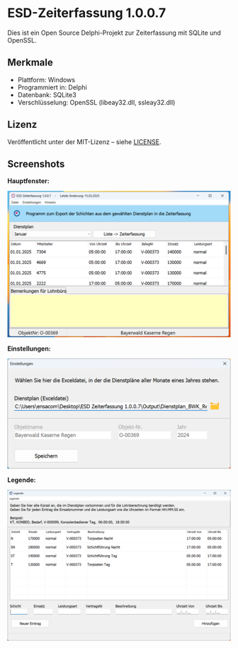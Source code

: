# ESD-Zeiterfassung 1.0.0.7

Dies ist ein Open Source Delphi-Projekt zur Zeiterfassung mit SQLite und OpenSSL.

## Merkmale

- Plattform: Windows
- Programmiert in: Delphi
- Datenbank: SQLite3
- Verschlüsselung: OpenSSL (libeay32.dll, ssleay32.dll)

## Lizenz

Veröffentlicht unter der MIT-Lizenz – siehe [LICENSE](./LICENSE).


## Screenshots

**Hauptfenster:**

![Main Window](docs/screenshots/main-window.png)



**Einstellungen:**

![Settings Dialog](docs/screenshots/settings-dialog.png)



**Legende:**

![Settings Dialog](docs/screenshots/legende-window.png)
